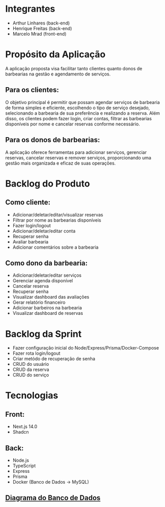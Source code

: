 # Integrantes
- Arthur Linhares (back-end)
- Henrique Freitas (back-end)
- Marcelo Mrad (front-end)

# Propósito da Aplicação

A aplicação proposta visa facilitar tanto clientes quanto donos de barbearias na gestão e agendamento de serviços. 

## Para os clientes:

O objetivo principal é permitir que possam agendar serviços de barbearia de forma simples e eficiente, escolhendo o tipo de serviço desejado, selecionando a barbearia de sua preferência e realizando a reserva. Além disso, os clientes podem fazer login, criar contas, filtrar as barbearias disponíveis por nome e cancelar reservas conforme necessário.

## Para os donos de barbearias:

A aplicação oferece ferramentas para adicionar serviços, gerenciar reservas, cancelar reservas e remover serviços, proporcionando uma gestão mais organizada e eficaz de suas operações. 


# Backlog do Produto

## Como cliente:

- Adicionar/deletar/editar/visualizar reservas
- Filtrar por nome as barbearias disponíveis
- Fazer login/logout
- Adicionar/deletar/editar conta
- Recuperar senha
- Avaliar barbearia
- Adicionar comentários sobre a barbearia

## Como dono da barbearia:

- Adicionar/deletar/editar serviços
- Gerenciar agenda disponível
- Cancelar reserva
- Recuperar senha
- Visualizar dashboard das avaliações
- Gerar relatório financeiro
- Adicionar barbeiros na barbearia
- Visualizar dashboard de reservas

# Backlog da Sprint

- Fazer configuração inicial do Node/Express/Prisma/Docker-Compose
- Fazer rota login/logout
- Criar metódo de recuperação de senha
- CRUD do usuário
- CRUD da reserva
- CRUD do serviço

# Tecnologias

## Front:

- Next.js 14.0
- Shadcn

## Back:

- Node.js
- TypeScript
- Express
- Prisma
- Docker (Banco de Dados → MySQL)
  
## [Diagrama do Banco de Dados](https://dbdiagram.io/d/65b91aedac844320ae0e3200)
